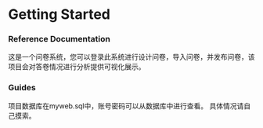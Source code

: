 # Getting Started

### Reference Documentation

这是一个问卷系统，您可以登录此系统进行设计问卷，导入问卷，并发布问卷，该项目会对答卷情况进行分析提供可视化展示。

### Guides

项目数据库在myweb.sql中，账号密码可以从数据库中进行查看。
具体情况请自己摸索。

